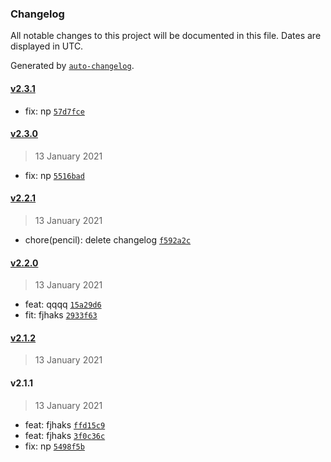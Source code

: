 ### Changelog

All notable changes to this project will be documented in this file. Dates are displayed in UTC.

Generated by [`auto-changelog`](https://github.com/CookPete/auto-changelog).

#### [v2.3.1](https://github.com/tukida/testkiet/compare/v2.3.0...v2.3.1)

- fix: np [`57d7fce`](https://github.com/tukida/testkiet/commit/57d7fcecd44ec47da1a29566bb75808e3c243d45)

#### [v2.3.0](https://github.com/tukida/testkiet/compare/v2.2.1...v2.3.0)

> 13 January 2021

- fix: np [`5516bad`](https://github.com/tukida/testkiet/commit/5516bad09d360790fdef301e9d844100f48b5fac)

#### [v2.2.1](https://github.com/tukida/testkiet/compare/v2.2.0...v2.2.1)

> 13 January 2021

- chore(pencil): delete changelog [`f592a2c`](https://github.com/tukida/testkiet/commit/f592a2c9a71d5e9f4f92e70b3d20864cecbf704e)

#### [v2.2.0](https://github.com/tukida/testkiet/compare/v2.1.2...v2.2.0)

> 13 January 2021

- feat: qqqq [`15a29d6`](https://github.com/tukida/testkiet/commit/15a29d682084463dab19206439bad20f3096c00f)
- fit: fjhaks [`2933f63`](https://github.com/tukida/testkiet/commit/2933f6305369e036898842e6113943a1938fabdb)

#### [v2.1.2](https://github.com/tukida/testkiet/compare/v2.1.1...v2.1.2)

> 13 January 2021

#### v2.1.1

> 13 January 2021

- feat: fjhaks [`ffd15c9`](https://github.com/tukida/testkiet/commit/ffd15c94f5233eb9b51b85788428e0b592df6aa9)
- feat: fjhaks [`3f0c36c`](https://github.com/tukida/testkiet/commit/3f0c36cb741c89c4ed67ab5afa6a6019a886ce56)
- fix: np [`5498f5b`](https://github.com/tukida/testkiet/commit/5498f5b094e2ffcb271c4bdc6eea48cbc4e0a98d)
